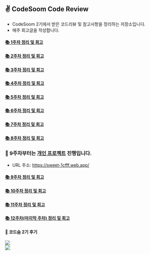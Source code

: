 ## ✌ CodeSoom Code Review
- CodeSoom 2기에서 받은 코드리뷰 및 참고사항을 정리하는 저장소입니다.
- 매주 회고글을 작성합니다.

#### [📚 1주차 정리 및 회고](https://github.com/saseungmin/codesoom_code_review_repository/tree/master/week_1)

#### [📚 2주차 정리 및 회고](https://github.com/saseungmin/codesoom_code_review_repository/tree/master/week_2)

#### [📚 3주차 정리 및 회고](https://github.com/saseungmin/codesoom_code_review_repository/tree/master/week_3)

#### [📚 4주차 정리 및 회고](https://github.com/saseungmin/codesoom_code_review_repository/tree/master/week_4)

#### [📚 5주차 정리 및 회고](https://github.com/saseungmin/codesoom_code_review_repository/tree/master/week_5)

#### [📚 6주차 정리 및 회고](https://github.com/saseungmin/codesoom_code_review_repository/tree/master/week_6)

#### [📚 7주차 정리 및 회고](https://github.com/saseungmin/codesoom_code_review_repository/tree/master/week_7)

#### [📚 8주차 정리 및 회고](https://github.com/saseungmin/codesoom_code_review_repository/tree/master/week_8)

### 🚀 9주차부터는 [개인 프로젝트](https://github.com/CodeSoom/project-react-2-saseungmin) 진행입니다.
- URL 주소: https://sweet-1cfff.web.app/
#### [📚 9주차 정리 및 회고](https://github.com/saseungmin/codesoom_code_review_repository/tree/master/week_9)

#### [📚 10주차 정리 및 회고](https://github.com/saseungmin/codesoom_code_review_repository/tree/master/week_10)

#### [📚 11주차 정리 및 회고](https://github.com/saseungmin/codesoom_code_review_repository/tree/master/week_11)

#### [📚 12주차(마지막 주차) 정리 및 회고](https://github.com/saseungmin/codesoom_code_review_repository/tree/master/week_12)


#### 🌈 코드숨 2기 후기

<a href="https://haranglog.tistory.com/23">
  <img src="https://img.shields.io/badge/Tistory: 코드숨 2기 그 3달간의 여정!-f76707?style=flat-square&logo=Blogger&logoColor=white"/>
</a>
</br>
<a href="https://velog.io/@saseungmin/%EC%BD%94%EB%93%9C%EC%88%A8-2%EA%B8%B0-%EA%B7%B8-3%EB%8B%AC%EA%B0%84%EC%9D%98-%EC%97%AC%EC%A0%95">
  <img src="https://img.shields.io/badge/Velog: 코드숨 2기 그 3달간의 여정!-20c997?style=flat-square&logo=Vimeo&logoColor=white"/>
</a>